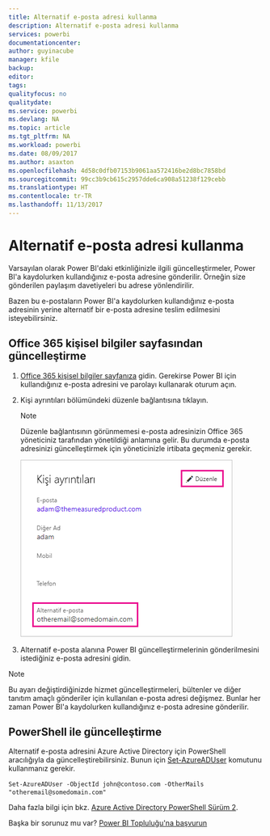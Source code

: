 ```yaml
---
title: Alternatif e-posta adresi kullanma
description: Alternatif e-posta adresi kullanma
services: powerbi
documentationcenter: 
author: guyinacube
manager: kfile
backup: 
editor: 
tags: 
qualityfocus: no
qualitydate: 
ms.service: powerbi
ms.devlang: NA
ms.topic: article
ms.tgt_pltfrm: NA
ms.workload: powerbi
ms.date: 08/09/2017
ms.author: asaxton
ms.openlocfilehash: 4d58c0dfb07153b9061aa572416be2d8bc7858bd
ms.sourcegitcommit: 99cc3b9cb615c2957dde6ca908a51238f129cebb
ms.translationtype: HT
ms.contentlocale: tr-TR
ms.lasthandoff: 11/13/2017
---
```

# <a name="using-an-alternate-email-address"></a>Alternatif e-posta adresi kullanma
Varsayılan olarak Power BI'daki etkinliğinizle ilgili güncelleştirmeler, Power BI'a kaydolurken kullandığınız e-posta adresine gönderilir.  Örneğin size gönderilen paylaşım davetiyeleri bu adrese yönlendirilir.

Bazen bu e-postaların Power BI'a kaydolurken kullandığınız e-posta adresinin yerine alternatif bir e-posta adresine teslim edilmesini isteyebilirsiniz.

## <a name="updating-through-office-365-personal-info-page"></a>Office 365 kişisel bilgiler sayfasından güncelleştirme
1. [Office 365 kişisel bilgiler sayfanıza](https://portal.office.com/account/#personalinfo) gidin.  Gerekirse Power BI için kullandığınız e-posta adresini ve parolayı kullanarak oturum açın.
2. Kişi ayrıntıları bölümündeki düzenle bağlantısına tıklayın.  
   
   > [!NOTE]
   > Düzenle bağlantısının görünmemesi e-posta adresinizin Office 365 yöneticiniz tarafından yönetildiği anlamına gelir. Bu durumda e-posta adresinizi güncelleştirmek için yöneticinizle irtibata geçmeniz gerekir.
   > 
   > 
   
   ![](media/service-admin-alternate-email-address-for-power-bi/contact-details.png)
3. Alternatif e-posta alanına Power BI güncelleştirmelerinin gönderilmesini istediğiniz e-posta adresini gidin.

> [!NOTE]
> Bu ayarı değiştirdiğinizde hizmet güncelleştirmeleri, bültenler ve diğer tanıtım amaçlı gönderiler için kullanılan e-posta adresi değişmez.  Bunlar her zaman Power BI'a kaydolurken kullandığınız e-posta adresine gönderilir.
> 
> 

## <a name="updating-with-powershell"></a>PowerShell ile güncelleştirme
Alternatif e-posta adresini Azure Active Directory için PowerShell aracılığıyla da güncelleştirebilirsiniz. Bunun için [Set-AzureADUser](https://docs.microsoft.com/powershell/module/azuread/set-azureaduser) komutunu kullanmanız gerekir.

```
Set-AzureADUser -ObjectId john@contoso.com -OtherMails "otheremail@somedomain.com"
```

Daha fazla bilgi için bkz. [Azure Active Directory PowerShell Sürüm 2](https://docs.microsoft.com/powershell/azure/active-directory/install-adv2).

Başka bir sorunuz mu var? [Power BI Topluluğu'na başvurun](http://community.powerbi.com/)

